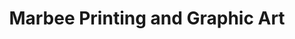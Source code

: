 ---
title: "Marbee Printing and Graphic Art"
url: /findlay/marbee-printing-and-graphic-art/
shop: Allgemein
---